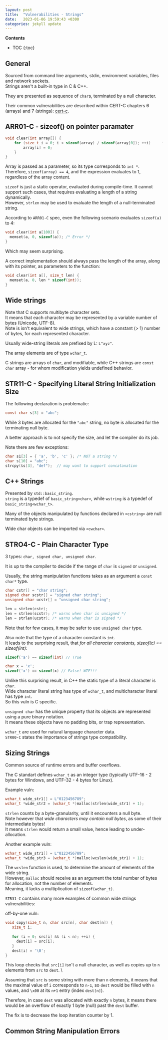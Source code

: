 ```yaml
---
layout: post
title:  "Vulnerabilities - Strings"
date:   2023-01-06 19:59:43 +0300
categories: jekyll update
---
```


**Contents**
* TOC
{:toc}
## General

Sourced from command line arguments, stdin, environment variables, files and network sockets. \
Strings aren't a built-in type in C & C++.

They are presented as sequence of `char`s, terminated by a null character. 

Their common vulnerabilities are described within CERT-C chapters 6 (arrays) and 7 (strings):
[cert-c][cert-c]. 

## ARR01-C - sizeof() on pointer paramater

```c
void clear(int array[]) {
    for (size_t i = 0; i < sizeof(array) / sizeof(array[0]); ++i)     {
        array[i] = 0;
    }
}
```

Array is passed as a parameter, so its type corresponds to `int *`. \
Therefore, `sizeof(array) == 4`, and the expression evaluates to 1, regardless of the array content. 

`sizeof` is just a static operator, evaluated during compile-time. It cannot support such cases, that requires evaluating a length of a string dynamically. \
However, `strlen` may be used to evaluate the length of a null-terminated string. 

According to `ARR01-C` spec, even the following scenario evaluates `sizeof(a)` to 4:

```c
void clear(int a[100]) {
  memset(a, 0, sizeof(a)); /* Error */
}
```

Which may seem surprising. 

A correct implementation should always pass the length of the array, along with its pointer, as parameters to the function:

```c
void clear(int a[], size_t len) {
  memset(a, 0, len * sizeof(int));
}
```

## Wide strings

Note that C supports multibyte character sets. \
It means that each character may be represented by a variable number of bytes (Unicode, UTF-8). \
Note is isn't equivalent to wide strings, which have a constant (> 1) number of bytes, for each represented character.

Usually wide-string literals are prefixed by L: `L"xyz"`.

The array elements are of type `wchar_t`. 

C strings are arrays of `char`, and modifiable, while C++ strings are `const char` array - for whom modification yields undefined behavior. 

## STR11-C - Specifying Literal String Initialization Size

The following declaration is problematic:

```c
const char s[3] = "abc";
```

While 3 bytes are allocated for the `"abc"` string, no byte is allocated for the terminating null byte. 

A better approach is to not specify the size, and let the compiler do its job. 

Note there are few exceptions:

```c
char s1[3] = { 'a', 'b', 'c' }; /* NOT a string */
char s[10] = "abc";
strcpy(&s[3], "def");  // may want to support concatanation
```

## C++ Strings

Presented by `std::basic_string`. \
`string` is a typedef of `basic_string<char>`, while `wstring` is a typedef of `basic_string<wchar_t>`. 

Many of the objects manipulated by functions declared in `<cstring>` are null terminated byte strings. 

Wide char objects can be imported via `<cwchar>`. 

## STRO4-C - Plain Character Type

3 types: `char, signed char, unsigned char`. 

It is up to the compiler to decide if the range of `char` is `signed` or `unsigned`. 

Usually, the string manipulation functions takes as an argument a `const char*` type. 

```c
char cstr[] = "char string";
signed char scstr[] = "signed char string";
unsigned char ucstr[] = "unsigned char string";

len = strlen(cstr);
len = strlen(scstr); /* warns when char is unsigned */
len = strlen(ucstr); /* warns when char is signed */
```

Note that for few cases, it may be safer to use `unsigned char` type. 

Also note that the type of a character constant is `int`. \
It leads to the surprising result, that *for all character constants, sizeof(c) == sizeof(int)*:

```c
sizeof('a') == sizeof(int) // True

char x = 'x';
sizeof('x') == sizeof(x) // False! WTF!!!
```

Unlike this surprising result, in C++ the static type of a literal character is `char`. \
Wide character literal string has type of `wchar_t`, and multicharacter literal has type `int`. \
So this vuln is C specific.

`unsigned char` has the unique property that its objects are represented using a pure binary notation. \
It means these objects have no padding bits, or trap representation. 

`wchar_t` are used for natural language character data. \
`STR00-C` states the importance of strings type compatibility. 

## Sizing Strings

Common source of runtime errors and buffer overflows. 

The C standart defines `wchar_t` as an integer type (typically UTF-16 - 2 bytes for Windows, and UTF-32 - 4 bytes for Linux). 

Example vuln:

```c
wchar_t wide_str1[] = L"0123456789";
wchar_t *wide_str2 = (wchar_t *)malloc(strlen(wide_str1) + 1);
```

`strlen` counts by a byte-granularity, until it encounters a null byte. \
Note however that *wide characters may contain null bytes*, as some of their intermediate bytes! \
It means `strlen` would return a small value, hence leading to under-allocation. 

Another example vuln:

```c
wchar_t wide_str1[] = L"0123456789";
wchar_t *wide_str3 = (wchar_t *)malloc(wcslen(wide_str1) + 1);
```

The `wcslen` function is used, to determine the amount of elements of the wide string. \
However, `malloc` should receive as an argument the total number of bytes for allocation, not the number of elements. \
Meaning, it lacks a multiplication of `sizeof(wchar_t)`.

`STR31-C` contains many more examples of common wide strings vulnerabilities:

off-by-one vuln:

```c
void copy(size_t n, char src[n], char dest[n]) {
   size_t i;
  
   for (i = 0; src[i] && (i < n); ++i) {
     dest[i] = src[i];
   }
   dest[i] = '\0';
}
```

This loop checks that `src[i]` isn't a null character, as well as copies up to `n` elements from `src` to `dest`. \

Assuming that `src` is some string with more than `n` elements, it means that the maximal value of `i` corresponds to `n-1`, so `dest` would be filled with `n` values, and `\x00` at its `n+1` entry (index `dest[n]`). 

Therefore, in case `dest` was allocated with exactly `n` bytes, it means there would be an overflow of exactly 1 byte (null) past the `dest` buffer. 

The fix is to decrease the loop iteration counter by 1. 


## Common String Manipulation Errors



[cert-c]: https://wiki.sei.cmu.edu/confluence/display/c/SEI+CERT+C+Coding+Standard
